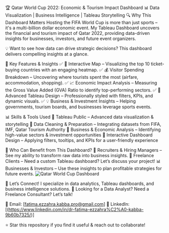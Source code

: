 🏆 Qatar World Cup 2022: Economic & Tourism Impact Dashboard
📊 Data Visualization | Business Intelligence | Tableau Storytelling
🔍 Why This Dashboard Matters
Hosting the FIFA World Cup is more than just sports – it's a multi-billion dollar economic event. My Tableau Dashboard uncovers the financial and tourism impact of Qatar 2022, providing data-driven insights for businesses, investors, and future event organizers.

💡 Want to see how data can drive strategic decisions? This dashboard delivers compelling insights at a glance.

🚀 Key Features & Insights
✅ 📍 Interactive Map – Visualizing the top 10 ticket-buying countries with an engaging heatmap.
✅ 💰 Visitor Spending Breakdown – Uncovering where tourists spent the most (airfare, accommodation, shopping).
✅ 📈 Economic Impact Analysis – Measuring the Gross Value Added (GVA) Ratio to identify top-performing sectors.
✅ 🎨 Advanced Tableau Design – Professionally styled with filters, KPIs, and dynamic visuals.
✅ 💡 Business & Investment Insights – Helping governments, tourism boards, and businesses leverage sports events.

📊 Skills & Tools Used
🔹 Tableau Public – Advanced data visualization & storytelling
🔹 Data Cleaning & Preparation – Integrating datasets from FIFA, IMF, Qatar Tourism Authority
🔹 Business & Economic Analysis – Identifying high-value sectors & investment opportunities
🔹 Interactive Dashboard Design – Applying filters, tooltips, and KPIs for a user-friendly experience

🎯 Who Can Benefit from This Dashboard?
🚀 Recruiters & Hiring Managers – See my ability to transform raw data into business insights.
💼 Freelance Clients – Need a custom Tableau dashboard? Let’s discuss your project!
📊 Businesses & Investors – Use these insights to plan profitable strategies for future events.
![Qatar World Cup Dashboard](https://raw.githubusercontent.com/FatimaKabba/Qatar-World-Cup-Economic-Dashboard/main/Qatar_World_Cup_Dashboard.png)

📢 Let’s Connect!
I specialize in data analytics, Tableau dashboards, and business intelligence solutions.
📌 Looking for a Data Analyst? Need a Freelance Consultant? Let’s talk!

📩 Email: [fatima.ezzahra.kabba.pro@gmail.com]
💼 LinkedIn: [(https://www.linkedin.com/in/dr-fatima-ezzahra%C2%A0-kabba-9b60b7325/)]

⭐ Star this repository if you find it useful & reach out to collaborate!

